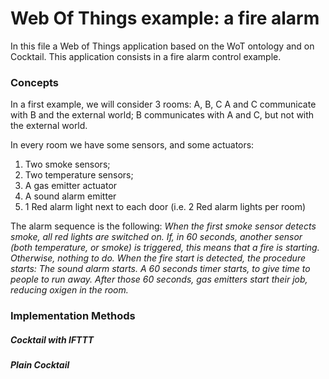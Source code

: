 # Web Of Things example: a fire alarm

In this file a Web of Things application based on the WoT ontology and
on Cocktail. This application consists in a fire alarm control example.

### Concepts
In a first example, we will consider 3 rooms: A, B, C
A and C communicate with B and the external world;
B communicates with A and C, but not with the external world.

In every room we have some sensors, and some actuators:
1. Two smoke sensors;
2. Two temperature sensors;
3. A gas emitter actuator
4. A sound alarm emitter
5. 1 Red alarm light next to each door (i.e. 2 Red alarm lights per room)

The alarm sequence is the following:
_When the first smoke sensor detects smoke, all red lights are switched on.
If, in 60 seconds, another sensor (both temperature, or smoke) is triggered, 
this means that a fire is starting. Otherwise, nothing to do.
When the fire start is detected, the procedure starts:
The sound alarm starts.
A 60 seconds timer starts, to give time to people to run away.
After those 60 seconds, gas emitters start their job, reducing oxigen 
in the room._

### Implementation Methods
##### Cocktail with IFTTT

##### Plain Cocktail
